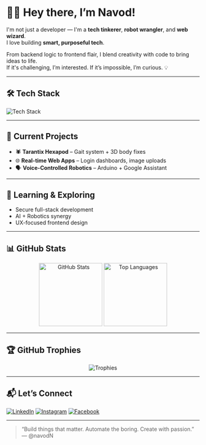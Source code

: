 # 👨‍💻 Hey there, I’m Navod!

I'm not just a developer — I'm a **tech tinkerer**, **robot wrangler**, and **web wizard**.  
I love building **smart, purposeful tech**.

From backend logic to frontend flair, I blend creativity with code to bring ideas to life.  
If it's challenging, I’m interested. If it’s impossible, I’m curious. 💡

---

## 🛠️ Tech Stack
![Tech Stack](https://skillicons.dev/icons?i=js,php,html,css,java,python,arduino,mysql,bootstrap)

---

## 🔭 Current Projects
- 🕷️ **Tarantix Hexapod** – Gait system + 3D body fixes
- 🌐 **Real-time Web Apps** – Login dashboards, image uploads
- 🗣️ **Voice-Controlled Robotics** – Arduino + Google Assistant

---

## 🎯 Learning & Exploring
- Secure full-stack development
- AI + Robotics synergy
- UX-focused frontend design

---

## 📊 GitHub Stats
<p align="center">
  <img src="https://github-readme-stats.vercel.app/api?username=navodN&show_icons=true&theme=tokyonight" alt="GitHub Stats" height="165" />
  <img src="https://github-readme-stats.vercel.app/api/top-langs/?username=navodN&layout=compact&theme=tokyonight" alt="Top Languages" height="165" />
</p>

---

## 🏆 GitHub Trophies
<p align="center">
  <img src="https://github-profile-trophy.vercel.app/?username=navodN&theme=onedark&margin-w=15&row=1" alt="Trophies" />
</p>

---

## 📬 Let’s Connect

[![LinkedIn](https://img.shields.io/badge/LinkedIn-0077B5?style=for-the-badge&logo=linkedin&logoColor=white)](https://www.linkedin.com/in/navodn/) 
[![Instagram](https://img.shields.io/badge/Instagram-E4405F?style=for-the-badge&logo=instagram&logoColor=white)](https://www.instagram.com/na.vod__) 
[![Facebook](https://img.shields.io/badge/Facebook-1877F2?style=for-the-badge&logo=facebook&logoColor=white)](https://web.facebook.com/navod.Ni)

---

> “Build things that matter. Automate the boring. Create with passion.”  
> — @navodN
